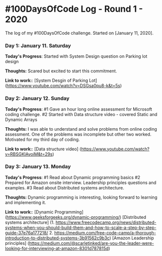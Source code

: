 # #100DaysOfCode Log - Round 1 - 2020

The log of my #100DaysOfCode challenge. Started on [January 11, 2020].

### Day 1: January 11. Saturday

**Today's Progress**: Started with System Design question on Parking lot design

**Thoughts:** Scared but excited to start this commitment. 

**Link to work:**: [System Desgin of Parking Lot] (https://www.youtube.com/watch?v=DSGsa0pu8-k&t=5s)

### Day 2: January 12. Sunday

**Today's Progress**: 
	#1 Gave an hour long online assessment for Microsoft coding challenge.
	#2 Started with Data structure video - covered Static and Dynamic Arrays

**Thoughts:** I was able to understand and solve problems from online coding assessment. One of the problems was incomplete but other two worked. Motivated for my third day of coding. 

**Link to work:**: [Data structure video] (https://www.youtube.com/watch?v=RBSGKlAvoiM&t=29s)

### Day 3: January 13. Monday

**Today's Progress**: 
	#1 Read about Dynamic programming basics
	#2 Prepared for Amazon onsite interview. Leadership principles questions and examples. 
	#3 Read about Distributed systems architecture. 

**Thoughts:** Dynamic programming is interesting, looking forward to learning and implementing it.  

**Link to work:**: [Dynamic Programming] (https://www.geeksforgeeks.org/dynamic-programming/)
					[Distributed systems architecture] (1. https://www.freecodecamp.org/news/distributed-systems-when-you-should-build-them-and-how-to-scale-a-step-by-step-guide-37e76a177218/
					2. https://medium.com/free-code-camp/a-thorough-introduction-to-distributed-systems-3b91562c9b3c)
					[Amazon Leadership principles] (https://medium.com/@scarletinked/are-you-the-leader-were-looking-for-interviewing-at-amazon-8301d787815d)

